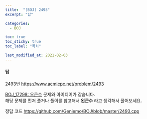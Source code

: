 ```yaml
---
title:  "[BOJ] 2493"
excerpt: "탑"

categories:
  - BOJ

toc: true
toc_sticky: true
toc_label: "목차"

last_modified_at: 2021-02-03
---
```


#### 탑

2493번 <https://www.acmicpc.net/problem/2493>

[BOJ_17298: 오큰수](https://Geniemo.github.io/boj/17298/) 문제와 아이디어가 같습니다.<br>
해당 문제를 먼저 풀거나 풀이를 참고해서 **왼큰수** 라고 생각해서 풀어보세요.

정답 코드 <https://github.com/Geniemo/BOJ/blob/master/2493.cpp>